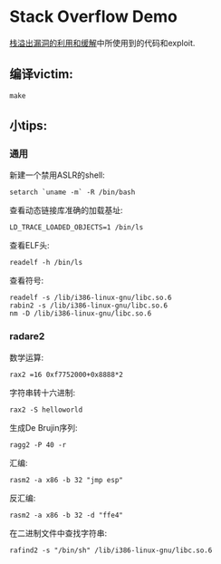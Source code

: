 # Stack Overflow Demo

[栈溢出漏洞的利用和缓解][blog]中所使用到的代码和exploit.

## 编译victim:
    
    make

## 小tips:

### 通用

新建一个禁用ASLR的shell:

    setarch `uname -m` -R /bin/bash

查看动态链接库准确的加载基址:

    LD_TRACE_LOADED_OBJECTS=1 /bin/ls

查看ELF头:

    readelf -h /bin/ls

查看符号:

    readelf -s /lib/i386-linux-gnu/libc.so.6
    rabin2 -s /lib/i386-linux-gnu/libc.so.6
    nm -D /lib/i386-linux-gnu/libc.so.6

### radare2

数学运算:

    rax2 =16 0xf7752000+0x8888*2

字符串转十六进制:

    rax2 -S helloworld

生成De Brujin序列:

    ragg2 -P 40 -r

汇编:

    rasm2 -a x86 -b 32 "jmp esp"

反汇编:

    rasm2 -a x86 -b 32 -d "ffe4"

在二进制文件中查找字符串:

    rafind2 -s "/bin/sh" /lib/i386-linux-gnu/libc.so.6


[blog]:https://evilpan.com/2018/03/17/exploit-the-stack/
